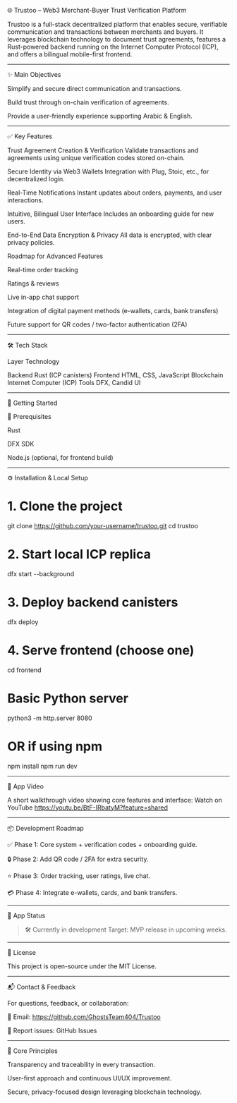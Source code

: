 
🌐 Trustoo – Web3 Merchant-Buyer Trust Verification Platform

Trustoo is a full-stack decentralized platform that enables secure, verifiable communication and transactions between merchants and buyers.
It leverages blockchain technology to document trust agreements, features a Rust-powered backend running on the Internet Computer Protocol (ICP), and offers a bilingual mobile-first frontend.


---

✨ Main Objectives

Simplify and secure direct communication and transactions.

Build trust through on-chain verification of agreements.

Provide a user-friendly experience supporting Arabic & English.



---

✅ Key Features

Trust Agreement Creation & Verification
Validate transactions and agreements using unique verification codes stored on-chain.

Secure Identity via Web3 Wallets
Integration with Plug, Stoic, etc., for decentralized login.

Real-Time Notifications
Instant updates about orders, payments, and user interactions.

Intuitive, Bilingual User Interface
Includes an onboarding guide for new users.

End-to-End Data Encryption & Privacy
All data is encrypted, with clear privacy policies.

Roadmap for Advanced Features

Real-time order tracking

Ratings & reviews

Live in-app chat support

Integration of digital payment methods (e-wallets, cards, bank transfers)

Future support for QR codes / two-factor authentication (2FA)




---

🛠 Tech Stack

Layer	Technology

Backend	Rust (ICP canisters)
Frontend	HTML, CSS, JavaScript
Blockchain	Internet Computer (ICP)
Tools	DFX, Candid UI



---

🚀 Getting Started

🧰 Prerequisites

Rust

DFX SDK

Node.js (optional, for frontend build)



---

⚙ Installation & Local Setup

# 1. Clone the project
git clone https://github.com/your-username/trustoo.git
cd trustoo

# 2. Start local ICP replica
dfx start --background

# 3. Deploy backend canisters
dfx deploy

# 4. Serve frontend (choose one)
cd frontend
# Basic Python server
python3 -m http.server 8080
# OR if using npm
npm install
npm run dev


---

🎥 App Video

A short walkthrough video showing core features and interface:
Watch on YouTube https://youtu.be/BtF-IRbatyM?feature=shared


---

📦 Development Roadmap

✅ Phase 1: Core system + verification codes + onboarding guide.

🔒 Phase 2: Add QR code / 2FA for extra security.

⭐ Phase 3: Order tracking, user ratings, live chat.

💳 Phase 4: Integrate e-wallets, cards, and bank transfers.



---

📌 App Status

> 🛠 Currently in development
Target: MVP release in upcoming weeks.




---

📃 License

This project is open-source under the MIT License.


---

📬 Contact & Feedback

For questions, feedback, or collaboration:

📧 Email: https://github.com/GhostsTeam404/Trustoo

🐛 Report issues: GitHub Issues



---

🧭 Core Principles

Transparency and traceability in every transaction.

User-first approach and continuous UI/UX improvement.

Secure, privacy-focused design leveraging blockchain technology.
